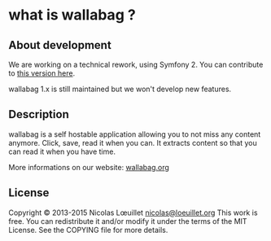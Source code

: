 # what is wallabag ?

## About development
We are working on a technical rework, using Symfony 2. You can contribute to [this version here](https://github.com/wallabag/wallabag/tree/v2).

wallabag 1.x is still maintained but we won't develop new features. 

## Description
wallabag is a self hostable application allowing you to not miss any content anymore. Click, save, read it when you can. It extracts content so that you can read it when you have time.

More informations on our website: [wallabag.org](http://wallabag.org)

## License
Copyright © 2013-2015 Nicolas Lœuillet <nicolas@loeuillet.org>
This work is free. You can redistribute it and/or modify it under the
terms of the MIT License. See the COPYING file for more details.
